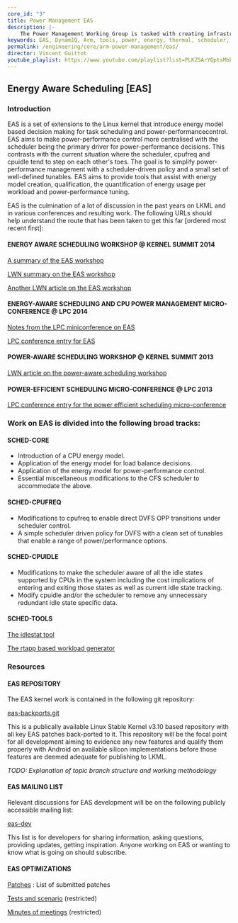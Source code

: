 ```yaml
---
core_id: "3"
title: Power Management EAS
description: |-
    The Power Management Working Group is tasked with creating infrastructure, guidelines and tools to enable superior power management on multiple Arm SoCs.
keywords: EAS, DynamIQ, Arm, tools, power, energy, thermal, scheduler, big.LITTLE
permalink: /engineering/core/arm-power-management/eas/
director: Vincent Guittot
youtube_playlist: https://www.youtube.com/playlist?list=PLKZSArYQptsMbk293t64TnZmxzLp-bRib
---
```

## Energy Aware Scheduling [EAS]

### Introduction

EAS is a set of extensions to the Linux kernel that introduce energy model based decision making for task scheduling and power-performancecontrol. EAS aims to make power-performance control more centralised with the scheduler being the primary driver for power-performance decisions. This contrasts with the current situation where the scheduler, cpufreq and cpuidle tend to step on each other's toes. The goal is to simplify power-performance management with a scheduler-driven policy and a small set of well-defined tunables. EAS aims to provide tools that assist with energy model creation, qualification, the quantification of energy usage per workload and power-performance tuning.

EAS is the culmination of a lot of discussion in the past years on LKML and in various conferences and resulting work. The following URLs should help understand the route that has been taken to get this far [ordered most recent first]:

#### ENERGY AWARE SCHEDULING WORKSHOP @ KERNEL SUMMIT 2014

[A summary of the EAS workshop](https://www.linaro.org/blog/summary-energy-aware-scheduling-workshop-linux-kernel-summit-2014/)

[LWN summary on the EAS workshop](http://lwn.net/Articles/609969/)

[Another LWN article on the EAS workshop](http://lwn.net/Articles/609561/)

#### ENERGY-AWARE SCHEDULING AND CPU POWER MANAGEMENT MICRO-CONFERENCE @ LPC 2014

[Notes from the LPC miniconference on EAS](http://www.linuxplumbersconf.org/2014/wp-content/uploads/2014/10/LPC2014_EnergyAwareSched.txt)

[LPC conference entry for EAS](http://www.linuxplumbersconf.org/2014/ocw/events/LPC2014/tracks/297)

#### POWER-AWARE SCHEDULING WORKSHOP @ KERNEL SUMMIT 2013

[LWN article on the power-aware scheduling workshop](http://lwn.net/Articles/571414/)

#### POWER-EFFICIENT SCHEDULING MICRO-CONFERENCE @ LPC 2013

[LPC conference entry for the power efficient scheduling micro-conference](http://www.linuxplumbersconf.org/2013/ocw/events/LPC2013/tracks/207)

### Work on EAS is divided into the following broad tracks:

#### SCHED-CORE

- Introduction of a CPU energy model.
- Application of the energy model for load balance decisions.
- Application of the energy model for power-performance control.
- Essential miscellaneous modifications to the CFS scheduler to accommodate the above.

#### SCHED-CPUFREQ

- Modifications to cpufreq to enable direct DVFS OPP transitions under scheduler control.
- A simple scheduler driven policy for DVFS with a clean set of tunables that enable a range of power/performance options.

#### SCHED-CPUIDLE

- Modifications to make the scheduler aware of all the idle states supported by CPUs in the system including the cost implications of entering and exiting those states as well as current idle state tracking.
- Modify cpuidle and/or the scheduler to remove any unnecessary redundant idle state specific data.

#### SCHED-TOOLS

[The idlestat tool](https://wiki.linaro.org/WorkingGroups/PowerManagement/Resources/Tools/Idlestat)

[The rtapp based workload generator](https://wiki.linaro.org/WorkingGroups/PowerManagement/Resources/Tools/WorkloadGen)

### Resources

#### EAS REPOSITORY

The EAS kernel work is contained in the following git repository:

[eas-backports.git](https://git.linaro.org/kernel/eas-backports.git)

This is a publically available Linux Stable Kernel v3.10 based repository with all key EAS patches back-ported to it. This repository will be the focal point for all development aiming to evidence any new features and qualify them properly with Android on available silicon implementations before those features are deemed adequate for publishing to LKML.

_TODO: Explanation of topic branch structure and working methodology_

#### EAS MAILING LIST

Relevant discussions for EAS development will be on the following publicly accessible mailing list:

[eas-dev](http://lists.linaro.org/mailman/listinfo/eas-dev)

This list is for developers for sharing information, asking questions, providing updates, getting inspiration. Anyone working on EAS or wanting to know what is going on should subscribe.

#### EAS OPTIMIZATIONS

[Patches](https://wiki.linaro.org/WorkingGroups/PowerManagement/Resources/EAS/Patches) : List of submitted patches

[Tests and scenario](https://docs.google.com/spreadsheets/d/1WPQQff-3uGsZ2Q4JtJVuzExfNGbm_ziWTFwBqW1M8No) (restricted)

[Minutes of meetings](https://drive.google.com/open?id=0B8Ctg1Ef1e6PclhtdDJCMFRiN0k) (restricted)